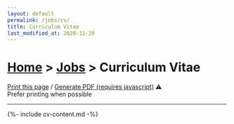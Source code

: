 ```yaml
---
layout: default
permalink: /jobs/cv/
title: Curriculum Vitae
last_modified_at: 2020-11-29
---
```


<h1 class="hide-on-print">
<a href="{% link _pages/index.md %}">Home</a>
>
<a href="{% link _pages/jobs.md %}">Jobs</a>
>
Curriculum Vitae
</h1>

<p class="hide-on-print">
    <a href="javascript:print()">Print this page</a>
    /
    <span class="has-tooltip">
        <a href="javascript:generatePDF('cv-content', 'cv-angelsenra.pdf')">Generate PDF<noscript> (requires javascript)</noscript></a>
        <span class="tooltip-text">⚠️<br>Prefer printing when possible</span>
    </span>
    <hr>
</p>

<div id="cv-content" markdown="1">
    {%- include cv-content.md -%}
</div>

<script defer src="/assets/dist/jspdf-2.1.1.umd.min.js"></script>
<script defer src="/assets/dist/html2canvas-1.0.0-rc.7.min.js"></script>
<script defer src="/assets/html2pdf.js"></script>
